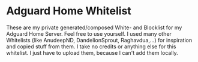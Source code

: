 # Adguard Home Whitelist
These are my private generated/composed White- and Blocklist for my Adguard Home Server. Feel free to use yourself.
I used many other Whitelists (like AnudeepND, DandelionSprout, Raghavdua,...) for inspiration and copied stuff from them. 
I take no credits or anything else for this whitelist. I just have to upload them, because I can't add them locally.
